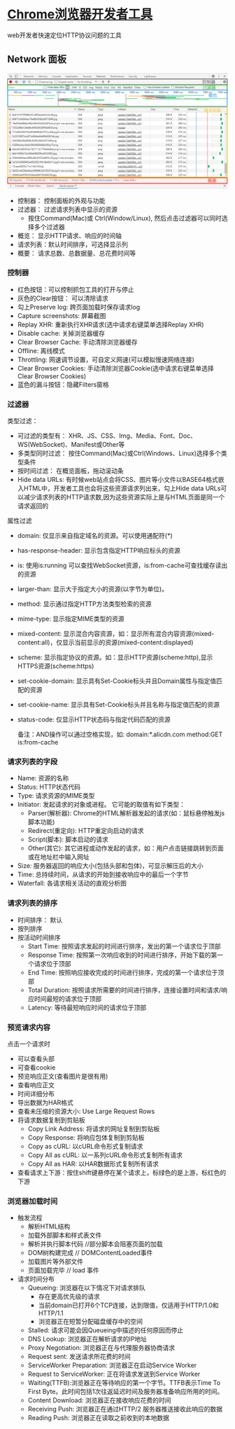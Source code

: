 # [Chrome浏览器开发者工具](https://developer.chrome.com/docs/devtools/network/)

 web开发者快速定位HTTP协议问题的工具

## Network 面板

![Network-面板](/imgs/network/http/chrome-devtool-network-panel.png)

* 控制器： 控制面板的外观与功能
* 过滤器： 过滤请求列表中显示的资源
  * 按住Command(Mac)或 Ctrl(Window/Linux), 然后点击过滤器可以同时选择多个过滤器
* 概览： 显示HTTP请求、响应的时间轴
* 请求列表：默认时间排序，可选择显示列
* 概要： 请求总数、总数据量、总花费时间等

### 控制器

* 红色按钮：可以控制抓包工具的打开与停止
* 灰色的Clear按钮： 可以清除请求
* 勾上Preserve log: 跨页面加载时保存请求log
* Capture screenshots: 屏幕截图
* Replay XHR: 重新执行XHR请求(选中请求右键菜单选择Replay XHR)
* Disable cache: 关掉浏览器缓存
* Clear Browser Cache: 手动清除浏览器缓存
* Offline: 离线模式
* Throttling: 网速调节设置，可自定义网速(可以模拟慢速网络连接)
* Clear Browser Cookies: 手动清除浏览器Cookie(选中请求右键菜单选择Clear Browser Cookies)
* 蓝色的漏斗按钮：隐藏Filters窗格

### 过滤器

类型过滤：

* 可过滤的类型有： XHR、JS、CSS、Img、Media、Font、Doc、WS(WebSocket)、Manifest或Other等
* 多类型同时过滤： 按住Command(Mac)或Ctrl(Windows、Linux)选择多个类型条件
* 按时间过滤： 在概览面板，拖动滚动条
* Hide  data URLs: 有时候web站点会将CSS、图片等小文件以BASE64格式嵌入HTML中，开发者工具也会将这些资源请求列出来，勾上Hide  data URLs可以减少请求列表的HTTP请求数,因为这些资源实际上是与HTML页面是同一个请求返回的

属性过滤

* domain: 仅显示来自指定域名的资源。可以使用通配符(*)
* has-response-header: 显示包含指定HTTP响应标头的资源
* is: 使用is:running 可以查找WebSocket资源，is:from-cache可查找缓存读出的资源
* larger-than: 显示大于指定大小的资源(以字节为单位)。
* method: 显示通过指定HTTP方法类型检索的资源
* mime-type: 显示指定MIME类型的资源
* mixed-content: 显示混合内容资源，如：显示所有混合内容资源(mixed-content:all)，仅显示当前显示的资源(mixed-content:displayed)
* scheme: 显示指定协议的资源。如：显示HTTP资源(scheme:http),显示HTTPS资源(scheme:https)
* set-cookie-domain: 显示具有Set-Cookie标头并且Domain属性与指定值匹配的资源
* set-cookie-name: 显示具有Set-Cookie标头并且名称与指定值匹配的资源
* status-code: 仅显示HTTP状态码与指定代码匹配的资源

    备注：AND操作可以通过空格实现，如: domain:*.alicdn.com method:GET is:from-cache

### 请求列表的字段

* Name: 资源的名称
* Status: HTTP状态代码
* Type: 请求资源的MIME类型
* Initiator: 发起请求的对象或进程。 它可能的取值有如下类型：
    * Parser(解析器): Chrome的HTML解析器发起的请求(如：鼠标悬停触发js脚本功能)
    * Redirect(重定向): HTTP重定向启动的请求
    * Script(脚本): 脚本启动的请求
    * Other(其它): 其它进程或动作发起的请求，如：用户点击链接跳转到页面或在地址栏中输入网址
* Size: 服务器返回的响应大小(包括头部和包体)，可显示解压后的大小
* Time: 总持续时间，从请求的开始到接收响应中的最后一个字节
* Waterfall: 各请求相关活动的直观分析图

### 请求列表的排序

* 时间排序： 默认
* 按列排序
* 按活动时间排序
    * Start Time: 按照请求发起的时间进行排序，发出的第一个请求位于顶部
    * Response Time: 按照第一次响应收到的时间进行排序，开始下载的第一个请求位于顶部
    * End Time: 按照响应接收完成的时间进行排序，完成的第一个请求位于顶部
    * Total Duration: 按照请求所需要的时间进行排序，连接设置时间和请求/响应时间最短的请求位于顶部
    * Latency: 等待最短响应时间的请求位于顶部

###  预览请求内容

点击一个请求时

* 可以查看头部
* 可查看cookie
* 预览响应正文(查看图片是很有用) 
* 查看响应正文
* 时间详细分布
* 导出数据为HAR格式
* 查看未压缩的资源大小: Use Large Request Rows
* 将请求数据复制到剪贴板
    * Copy Link Address: 将请求的网址复制到剪贴板
    * Copy Response: 将响应包体复制到剪贴板
    * Copy as cURL: 以cURL命令形式复制请求
    * Copy All as cURL: 以一系列cURL命令形式复制所有请求
    * Copy All as HAR: 以HAR数据形式复制所有请求
* 查看请求上下游：按住shift键悬停在某个请求上，标绿色的是上游，标红色的下游

### 浏览器加载时间

* 触发流程
    * 解析HTML结构
    * 加载外部脚本和样式表文件
    * 解析并执行脚本代码  //部分脚本会阻塞页面的加载
    * DOM树构建完成     // DOMContentLoaded事件
    * 加载图片等外部文件
    * 页面加载完毕      // load 事件
* 请求时间分布
    * Queueing: 浏览器在以下情况下对请求排队
        * 存在更高优先级的请求
        * 当前domain已打开6个TCP连接，达到限值，仅适用于HTTP/1.0和HTTP/1.1
        * 浏览器正在短暂分配磁盘缓存中的空间
    * Stalled: 请求可能会因Queueing中描述的任何原因而停止
    * DNS Lookup: 浏览器正在解析请求的IP地址
    * Proxy Negotiation: 浏览器正在与代理服务器协商请求
    * Request sent: 发送请求所花费的时间
    * ServiceWorker Preparation: 浏览器正在启动Service Worker
    * Request to ServiceWorker: 正在将请求发送到Service Worker
    * Waiting(TTFB):浏览器正在等待响应的第一个字节。TTFB表示Time To First Byte。此时间包括1次往返延迟时间及服务器准备响应所用的时间。
    * Content Download: 浏览器正在接收响应花费的时间
    * Receiving Push: 浏览器正在通过HTTP/2 服务器推送接收此响应的数据
    * Reading Push: 浏览器正在读取之前收到的本地数据
